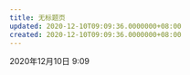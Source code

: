 ```yaml
---
title: 无标题页
updated: 2020-12-10T09:09:36.0000000+08:00
created: 2020-12-10T09:09:36.0000000+08:00
---
```



2020年12月10日
9:09
